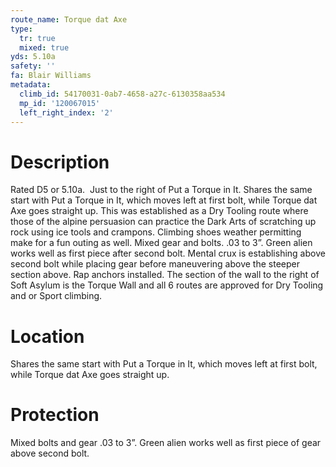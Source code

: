 ```yaml
---
route_name: Torque dat Axe
type:
  tr: true
  mixed: true
yds: 5.10a
safety: ''
fa: Blair Williams
metadata:
  climb_id: 54170031-0ab7-4658-a27c-6130358aa534
  mp_id: '120067015'
  left_right_index: '2'
---
```

# Description
Rated D5 or 5.10a.  Just to the right of Put a Torque in It. Shares the same start with Put a Torque in It, which moves left at first bolt, while Torque dat Axe goes straight up. This was established as a Dry Tooling route where those of the alpine persuasion can practice the Dark Arts of scratching up rock using ice tools and crampons. Climbing shoes weather permitting make for a fun outing as well. Mixed gear and bolts. .03 to 3”. Green alien works well as first piece after second bolt. Mental crux is establishing above second bolt while placing gear before maneuvering above the steeper section above. Rap anchors installed. The section of the wall to the right of Soft Asylum is the Torque Wall and all 6 routes are approved for Dry Tooling and or Sport climbing.

# Location
Shares the same start with Put a Torque in It, which moves left at first bolt, while Torque dat Axe goes straight up.

# Protection
Mixed bolts and gear .03 to 3”. Green alien works well as first piece of gear above second bolt.
